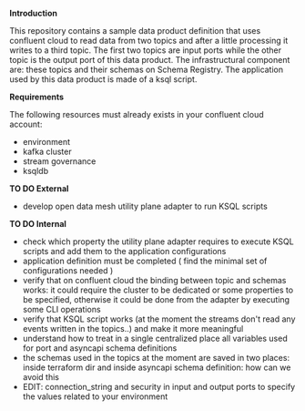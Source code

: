 **Introduction**

This repository contains a sample data product definition that uses confluent cloud to read data from two topics and after a little processing it writes to a third topic. The first two topics are input ports while the other topic is the output port of this data product.
The infrastructural component are: these topics and their schemas on Schema Registry.
The application used by this data product is made of a ksql script.

**Requirements**

The following resources must already exists in your confluent cloud account:
* environment
* kafka cluster
* stream governance
* ksqldb

**TO DO External**

* develop open data mesh utility plane adapter to run KSQL scripts

**TO DO Internal**

* check which property the utility plane adapter requires to execute KSQL scripts and add them to the application configurations
* application definition must be completed  ( find the minimal set of configurations needed )
* verify that on confluent cloud the binding between topic and schemas works: it could require the cluster to be dedicated or some properties to be specified, otherwise it could be done from the adapter by executing some CLI operations
* verify that KSQL script works (at the moment the streams don't read any events written in the topics..) and make it more meaningful
* understand how to treat in a single centralized place all variables used for port and asyncapi schema definitions
* the schemas used in the topics at the moment are saved in two places: inside terraform dir and inside asyncapi schema definition: how can we avoid this
* EDIT: connection_string and security in input and output ports to specify the values related to your environment 